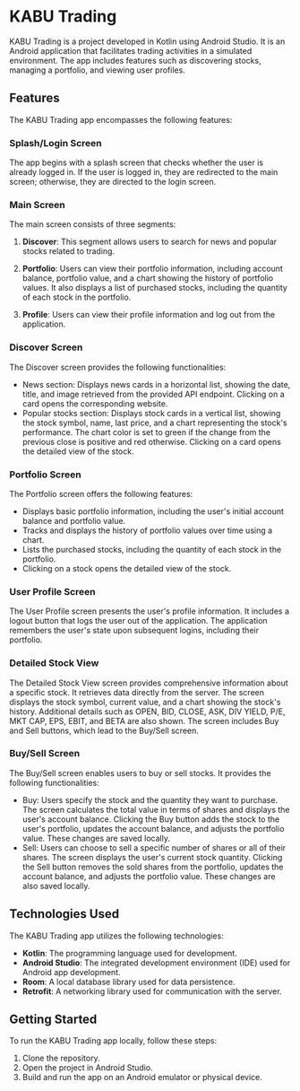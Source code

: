 # KABU Trading

KABU Trading is a project developed in Kotlin using Android Studio. It is an Android application that facilitates trading activities in a simulated environment. The app includes features such as discovering stocks, managing a portfolio, and viewing user profiles. 

## Features

The KABU Trading app encompasses the following features:

### Splash/Login Screen

The app begins with a splash screen that checks whether the user is already logged in. If the user is logged in, they are redirected to the main screen; otherwise, they are directed to the login screen.

### Main Screen

The main screen consists of three segments:

1. **Discover**: This segment allows users to search for news and popular stocks related to trading.

2. **Portfolio**: Users can view their portfolio information, including account balance, portfolio value, and a chart showing the history of portfolio values. It also displays a list of purchased stocks, including the quantity of each stock in the portfolio.

3. **Profile**: Users can view their profile information and log out from the application.

### Discover Screen

The Discover screen provides the following functionalities:

- News section: Displays news cards in a horizontal list, showing the date, title, and image retrieved from the provided API endpoint. Clicking on a card opens the corresponding website.
- Popular stocks section: Displays stock cards in a vertical list, showing the stock symbol, name, last price, and a chart representing the stock's performance. The chart color is set to green if the change from the previous close is positive and red otherwise. Clicking on a card opens the detailed view of the stock.

### Portfolio Screen

The Portfolio screen offers the following features:

- Displays basic portfolio information, including the user's initial account balance and portfolio value.
- Tracks and displays the history of portfolio values over time using a chart.
- Lists the purchased stocks, including the quantity of each stock in the portfolio.
- Clicking on a stock opens the detailed view of the stock.

### User Profile Screen

The User Profile screen presents the user's profile information. It includes a logout button that logs the user out of the application. The application remembers the user's state upon subsequent logins, including their portfolio.

### Detailed Stock View

The Detailed Stock View screen provides comprehensive information about a specific stock. It retrieves data directly from the server. The screen displays the stock symbol, current value, and a chart showing the stock's history. Additional details such as OPEN, BID, CLOSE, ASK, DIV YIELD, P/E, MKT CAP, EPS, EBIT, and BETA are also shown. The screen includes Buy and Sell buttons, which lead to the Buy/Sell screen.

### Buy/Sell Screen

The Buy/Sell screen enables users to buy or sell stocks. It provides the following functionalities:

- Buy: Users specify the stock and the quantity they want to purchase. The screen calculates the total value in terms of shares and displays the user's account balance. Clicking the Buy button adds the stock to the user's portfolio, updates the account balance, and adjusts the portfolio value. These changes are saved locally.
- Sell: Users can choose to sell a specific number of shares or all of their shares. The screen displays the user's current stock quantity. Clicking the Sell button removes the sold shares from the portfolio, updates the account balance, and adjusts the portfolio value. These changes are also saved locally.

## Technologies Used

The KABU Trading app utilizes the following technologies:

- **Kotlin**: The programming language used for development.
- **Android Studio**: The integrated development environment (IDE) used for Android app development.
- **Room**: A local database library used for data persistence.
- **Retrofit**: A networking library used for communication with the server.

## Getting Started

To run the KABU Trading app locally, follow these steps:

1. Clone the repository.
2. Open the project in Android Studio.
3. Build and run the app on an Android emulator or physical device.
